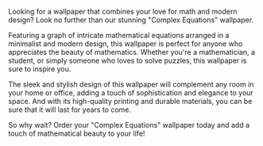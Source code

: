 <!--
Write me content for website with wallpaper "A wallpaper with a graph of complex mathematical equations, arranged in a minimalist and modern design."
-->

<!--font:"Montserrat"-->

Looking for a wallpaper that combines your love for math and modern design? Look no further than our stunning "Complex Equations" wallpaper. 

Featuring a graph of intricate mathematical equations arranged in a minimalist and modern design, this wallpaper is perfect for anyone who appreciates the beauty of mathematics. Whether you're a mathematician, a student, or simply someone who loves to solve puzzles, this wallpaper is sure to inspire you.

The sleek and stylish design of this wallpaper will complement any room in your home or office, adding a touch of sophistication and elegance to your space. And with its high-quality printing and durable materials, you can be sure that it will last for years to come.

So why wait? Order your "Complex Equations" wallpaper today and add a touch of mathematical beauty to your life!
